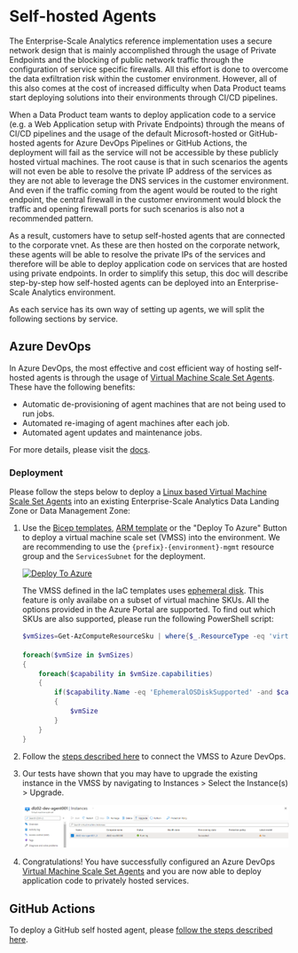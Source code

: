 # Self-hosted Agents

The Enterprise-Scale Analytics reference implementation uses a secure network design that is mainly accomplished through the usage of Private Endpoints and the blocking of public network traffic through the configuration of service specific firewalls. All this effort is done to overcome the data exfiltration risk within the customer environment. However, all of this also comes at the cost of increased difficulty when Data Product teams start deploying solutions into their environments through CI/CD pipelines.

When a Data Product team wants to deploy application code to a service (e.g. a Web Application setup with Private Endpoints) through the means of CI/CD pipelines and the usage of the default Microsoft-hosted or GitHub-hosted agents for Azure DevOps Pipelines or GitHub Actions, the deployment will fail as the service will not be accessible by these publicly hosted virtual machines. The root cause is that in such scenarios the agents will not even be able to resolve the private IP address of the services as they are not able to leverage the DNS services in the customer environment. And even if the traffic coming from the agent would be routed to the right endpoint, the central firewall in the customer environment would block the traffic and opening firewall ports for such scenarios is also not a recommended pattern.

As a result, customers have to setup self-hosted agents that are connected to the corporate vnet. As these are then hosted on the corporate network, these agents will be able to resolve the private IPs of the services and therefore will be able to deploy application code on services that are hosted using private endpoints. In order to simplify this setup, this doc will describe step-by-step how self-hosted agents can be deployed into an Enterprise-Scale Analytics environment.

As each service has its own way of setting up agents, we will split the following sections by service. 

## Azure DevOps

In Azure DevOps, the most effective and cost efficient way of hosting self-hosted agents is through the usage of [Virtual Machine Scale Set Agents](https://docs.microsoft.com/en-us/azure/devops/pipelines/agents/scale-set-agents?view=azure-devops). These have the following benefits:

- Automatic de-provisioning of agent machines that are not being used to run jobs.
- Automated re-imaging of agent machines after each job.
- Automated agent updates and maintenance jobs.

For more details, please visit the [docs](https://docs.microsoft.com/en-us/azure/devops/pipelines/agents/scale-set-agents?view=azure-devops).

### Deployment

Please follow the steps below to deploy a [Linux based Virtual Machine Scale Set Agents](https://docs.microsoft.com/en-us/azure/devops/pipelines/agents/scale-set-agents?view=azure-devops) into an existing Enterprise-Scale Analytics Data Landing Zone or Data Management Zone:

1. Use the [Bicep templates](/docs/reference/buildagents/main.bicep), [ARM template](/docs/reference/buildagents/main.json) or the "Deploy To Azure" Button to deploy a virtual machine scale set (VMSS) into the environment. We are recommending to use the `{prefix}-{environment}-mgmt` resource group and the `ServicesSubnet` for the deployment.

    [![Deploy To Azure](https://aka.ms/deploytoazurebutton)](#TODO)

    The VMSS defined in the IaC templates uses [ephemeral disk](https://docs.microsoft.com/en-us/azure/virtual-machines/ephemeral-os-disks). This feature is only availabe on a subset of virtual machine SKUs. All the options provided in the Azure Portal are supported. To find out which SKUs are also supported, please run the following PowerShell script:

    ```powershell
    $vmSizes=Get-AzComputeResourceSku | where{$_.ResourceType -eq 'virtualMachines' -and $_.Locations.Contains('CentralUSEUAP')} 

    foreach($vmSize in $vmSizes)
    {
        foreach($capability in $vmSize.capabilities)
        {
            if($capability.Name -eq 'EphemeralOSDiskSupported' -and $capability.Value -eq 'true')
            {
                $vmSize
            }
        }
    }
    ```

2. Follow the [steps described here](https://docs.microsoft.com/en-us/azure/devops/pipelines/agents/scale-set-agents?view=azure-devops#create-the-scale-set-agent-pool) to connect the VMSS to Azure DevOps.

3. Our tests have shown that you may have to upgrade the existing instance in the VMSS  by navigating to Instances > Select the Instance(s) > Upgrade.

    ![Azure DevOps Scale Set Agent](/docs/images/AzureDevOpsScaleSetAgent.png)

4. Congratulations! You have successfully configured an Azure DevOps [Virtual Machine Scale Set Agents](https://docs.microsoft.com/en-us/azure/devops/pipelines/agents/scale-set-agents?view=azure-devops) and you are now able to deploy application code to privately hosted services.

## GitHub Actions

To deploy a GitHub self hosted agent, please [follow the steps described here](https://docs.github.com/en/actions/hosting-your-own-runners/adding-self-hosted-runners#adding-a-self-hosted-runner-to-a-repository).
